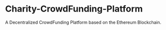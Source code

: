 # Charity-CrowdFunding-Platform
A Decentralized CrowdFunding Platform based on the Ethereum Blockchain.
